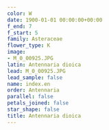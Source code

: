 ```yaml
---
color: W
date: 1900-01-01 00:00:00+00:00
f_end: 7
f_start: 5
family: Asteraceae
flower_type: K
image:
- M_0_00925.JPG
latin: Antennaria dioica
lead: M_0_00925.JPG
lead_sample: false
name: index.en
order: Antennaria
parallel: false
petals_joined: false
star_shape: false
title: Antennaria dioica
---
```

